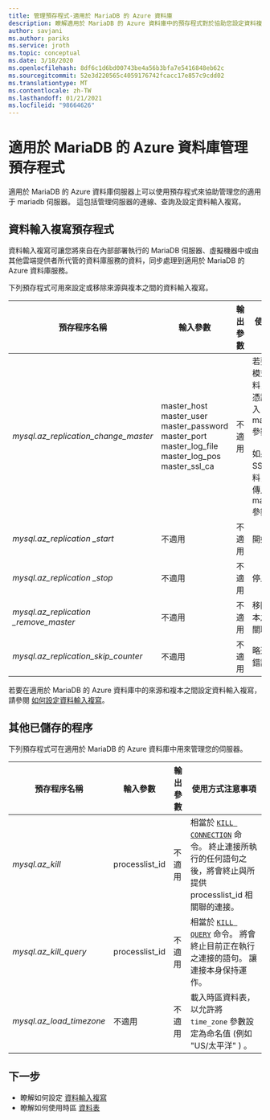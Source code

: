 ```yaml
---
title: 管理預存程式-適用於 MariaDB 的 Azure 資料庫
description: 瞭解適用於 MariaDB 的 Azure 資料庫中的預存程式對於協助您設定資料複寫、設定時區和終止查詢有何説明。
author: savjani
ms.author: pariks
ms.service: jroth
ms.topic: conceptual
ms.date: 3/18/2020
ms.openlocfilehash: 8df6c1d6bd00743be4a56b3bfa7e5416848eb62c
ms.sourcegitcommit: 52e3d220565c4059176742fcacc17e857c9cdd02
ms.translationtype: MT
ms.contentlocale: zh-TW
ms.lasthandoff: 01/21/2021
ms.locfileid: "98664626"
---
```

# <a name="azure-database-for-mariadb-management-stored-procedures"></a>適用於 MariaDB 的 Azure 資料庫管理預存程式

適用於 MariaDB 的 Azure 資料庫伺服器上可以使用預存程式來協助管理您的適用于 mariadb 伺服器。 這包括管理伺服器的連線、查詢及設定資料輸入複寫。  

## <a name="data-in-replication-stored-procedures"></a>資料輸入複寫預存程式

資料輸入複寫可讓您將來自在內部部署執行的 MariaDB 伺服器、虛擬機器中或由其他雲端提供者所代管的資料庫服務的資料，同步處理到適用於 MariaDB 的 Azure 資料庫服務。

下列預存程式可用來設定或移除來源與複本之間的資料輸入複寫。

|**預存程序名稱**|**輸入參數**|**輸出參數**|**使用方式注意事項**|
|-----|-----|-----|-----|
|*mysql.az_replication_change_master*|master_host<br/>master_user<br/>master_password<br/>master_port<br/>master_log_file<br/>master_log_pos<br/>master_ssl_ca|不適用|若要使用 SSL 模式傳送資料，請將 CA 憑證的內容傳入 master_ssl_ca 參數。 </br><br>如果不使用 SSL 傳輸資料，將空字串傳入 master_ssl_ca 參數。|
|*mysql.az_replication _start*|不適用|不適用|開始複寫。|
|*mysql.az_replication _stop*|不適用|不適用|停止複寫。|
|*mysql.az_replication _remove_master*|不適用|不適用|移除來源與複本之間的複寫關聯性。|
|*mysql.az_replication_skip_counter*|不適用|不適用|略過一個複寫錯誤。|

若要在適用於 MariaDB 的 Azure 資料庫中的來源和複本之間設定資料輸入複寫，請參閱 [如何設定資料輸入複寫](howto-data-in-replication.md)。

## <a name="other-stored-procedures"></a>其他已儲存的程序

下列預存程式可在適用於 MariaDB 的 Azure 資料庫中用來管理您的伺服器。

|**預存程序名稱**|**輸入參數**|**輸出參數**|**使用方式注意事項**|
|-----|-----|-----|-----|
|*mysql.az_kill*|processlist_id|不適用|相當於 [`KILL CONNECTION`](https://dev.mysql.com/doc/refman/8.0/en/kill.html) 命令。 終止連接所執行的任何語句之後，將會終止與所提供 processlist_id 相關聯的連接。|
|*mysql.az_kill_query*|processlist_id|不適用|相當於 [`KILL QUERY`](https://dev.mysql.com/doc/refman/8.0/en/kill.html) 命令。 將會終止目前正在執行之連接的語句。 讓連接本身保持運作。|
|*mysql.az_load_timezone*|不適用|不適用|載入時區資料表，以允許將 `time_zone` 參數設定為命名值 (例如 "US/太平洋" ) 。|

## <a name="next-steps"></a>下一步
- 瞭解如何設定 [資料輸入複寫](howto-data-in-replication.md)
- 瞭解如何使用時區 [資料表](howto-server-parameters.md#working-with-the-time-zone-parameter)